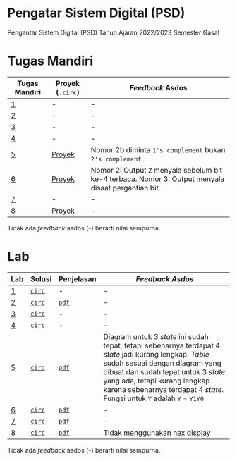 # Pengatar Sistem Digital (PSD)
Pengantar Sistem Digital (PSD) Tahun Ajaran 2022/2023 Semester Gasal

# Tugas Mandiri
| Tugas Mandiri | Proyek (`.circ`) | _Feedback_ Asdos |
|--|--|--|
| [1](Tugas%20Mandiri/ETY_TM1_AkmalRamadhan_2206081534.docx.pdf) | - | - |
| [2](Tugas%20Mandiri/ETY_TM2_AkmalRamadhan_2206081534.docx.pdf) | - | - |
| [3](Tugas%20Mandiri/ETY_TM3_AkmalRamadhan_2206081534.docx.pdf) | - | - |
| [4](Tugas%20Mandiri/ETY_TM4_AkmalRamadhan_2206081534.docx.pdf) | - |  - |
| [5](Tugas%20Mandiri/ETY_TM5_AkmalRamadhan_2206081534.docx.pdf) | [Proyek](Tugas%20Mandiri/ETY_TM5_AkmalRamadhan_2206081534.circ) | Nomor 2b diminta `1's complement` bukan `2's complement`. |
| [6](Tugas%20Mandiri/ETY_TM6_AkmalRamadhan_2206081534.docx.pdf) | [Proyek](Tugas%20Mandiri/ETY_TM6_AkmalRamadhan_2206081534.circ) | Nomor 2: Output `Z` menyala sebelum bit ke-4 terbaca. Nomor 3: Output menyala disaat pergantian bit. |
| [7](Tugas%20Mandiri/ETY_TM7_AkmalRamadhan_2206081534.docx.pdf) | - | - |
| [8](Tugas%20Mandiri/ETY_TM8_AkmalRamadhan_2206081534.docx.pdf) | [Proyek](Tugas%20Mandiri/ETY_TM8_AkmalRamadhan_2206081534.circ) | - |

Tidak ada _feedback_ asdos (-) berarti nilai sempurna.

# Lab
| Lab | Solusi | Penjelasan | *Feedback Asdos* |
|--|--|--|--|
| [1](Lab/LAB%201.pdf) | [`circ`](Lab/LAB1-ETY-2206081534-AkmalRamadhan.circ) | - | - |
| [2](Lab/LAB%201.pdf) | [`circ`](Lab/LAB2-ETY-2206081534-AkmalRamadhan.circ) | [`pdf`](Lab/LAB2-ETY-2206081534-AkmalRamadhan.pdf) | - |
| [3](Lab/LAB%201.pdf) | [`circ`](Lab/LAB3-ETY-2206081534-AkmalRamadhan.circ) | - | - |
| [4](Lab/LAB%201.pdf) | [`circ`](Lab/LAB4-ETY-2206081534-AkmalRamadhan.circ) | - | - |
| [5](Lab/LAB%201.pdf) | [`circ`](Lab/LAB5-ETY-2206081534-AkmalRamadhan.circ) | [`pdf`](Lab/LAB5-ETY-2206081534-AkmalRamadhan.pdf) | Diagram untuk 3 *state* ini sudah tepat, tetapi sebenarnya terdapat 4 *state* jadi kurang lengkap. *Table* sudah sesuai dengan diagram yang dibuat dan sudah tepat untuk 3 *state* yang ada, tetapi kurang lengkap karena sebenarnya terdapat 4 *state*. Fungsi untuk `Y` adalah `Y` = `Y1Y0` |
| [6](Lab/LAB%201.pdf) | [`circ`](Lab/LAB6-ETY-2206081534-AkmalRamadhan.circ) | [`pdf`](Lab/LAB6-ETY-2206081534-AkmalRamadhan.pdf) | - |
| [7](Lab/LAB%201.pdf) | [`circ`](Lab/LAB7-ETY-2206081534-AkmalRamadhan.circ) | [`pdf`](Lab/LAB7-ETY-2206081534-AkmalRamadhan.pdf) | - |
| [8](Lab/LAB%201.pdf) | [`circ`](Lab/LAB8-ETY-2206081534-AkmalRamadhan.circ) | [`pdf`](Lab/LAB8-ETY-2206081534-AkmalRamadhan.pdf) | Tidak menggunakan hex display |

Tidak ada _feedback_ asdos (-) berarti nilai sempurna.